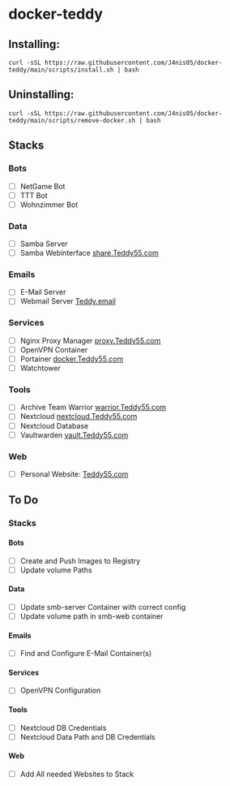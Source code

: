 # docker-teddy

## Installing:
    
    curl -sSL https://raw.githubusercontent.com/J4nis05/docker-teddy/main/scripts/install.sh | bash

## Uninstalling:

    curl -sSL https://raw.githubusercontent.com/J4nis05/docker-teddy/main/scripts/remove-docker.sh | bash

## Stacks

### Bots
- [ ] NetGame Bot
- [ ] TTT Bot
- [ ] Wohnzimmer Bot

### Data
- [ ] Samba Server
- [ ] Samba Webinterface    [share.Teddy55.com](https://share.Teddy55.com)

### Emails
- [ ] E-Mail Server
- [ ] Webmail Server        [Teddy.email](https://teddy.email)

### Services
- [ ] Nginx Proxy Manager   [proxy.Teddy55.com](https://proxy.Teddy55.com)
- [ ] OpenVPN Container
- [ ] Portainer             [docker.Teddy55.com](https://docker.Teddy55.com)
- [ ] Watchtower

### Tools
- [ ] Archive Team Warrior  [warrior.Teddy55.com](https://warrior.Teddy55.com)
- [ ] Nextcloud             [nextcloud.Teddy55.com](https://nextcloud.Teddy55.com)
- [ ] Nextcloud Database
- [ ] Vaultwarden           [vault.Teddy55.com](https://vault.Teddy55.com)

### Web
- [ ] Personal Website:     [Teddy55.com](https://Teddy55.com)


## To Do
### Stacks
#### Bots
- [ ] Create and Push Images to Registry
- [ ] Update volume Paths

#### Data
- [ ] Update smb-server Container with correct config
- [ ] Update volume path in smb-web container

#### Emails
- [ ] Find and Configure E-Mail Container(s)

#### Services
- [ ] OpenVPN Configuration

#### Tools
- [ ] Nextcloud DB Credentials
- [ ] Nextcloud Data Path and DB Credentials

#### Web
- [ ] Add All needed Websites to Stack